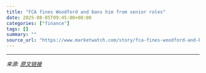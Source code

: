 ```yaml
---
title: "FCA fines Woodford and bans him from senior roles"
date: 2025-08-05T09:45:00+08:00
categories: ["finance"]
tags: []
summary: ""
source_url: "https://www.marketwatch.com/story/fca-fines-woodford-and-bans-him-from-senior-roles-14d6c27c?mod=mw_rss_topstories"
---
```




---

*来源: [原文链接](https://www.marketwatch.com/story/fca-fines-woodford-and-bans-him-from-senior-roles-14d6c27c?mod=mw_rss_topstories)*
